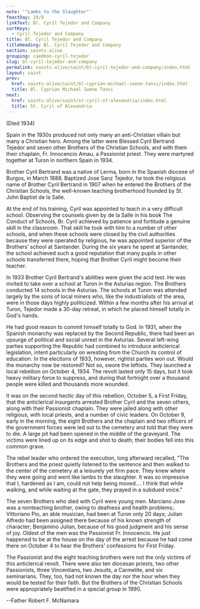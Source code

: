 ```yaml
---
note: '"Lambs to the Slaughter"'
feastDay: 10/9
linkText: Bl. Cyril Tejedor and Company
sortKeys:
  - Cyril Tejedor and Company
title: Bl. Cyril Tejedor and Company
titleHeading: Bl. Cyril Tejedor and Company
section: saints-alive
grouping: caedmon-cyril-tejedor
slug: bl-cyril-tejedor-and-company
permalink: saints-alive/saint/bl-cyril-tejedor-and-company/index.html
layout: saint
prev:
  href: saints-alive/saint/bl-cyprian-michael-iwene-tansi/index.html
  title: Bl. Cyprian Michael Iwene Tansi
next:
  href: saints-alive/saint/st-cyril-of-alexandria/index.html
  title: St. Cyril of Alexandria
---
```

(Died 1934)

Spain in the 1930s produced not only many an anti-Christian villain but many a Christian hero. Among the latter were Blessed Cyril Bertrand Tejedor and seven other Brothers of the Christian Schools, and with them their chaplain, Fr. Innocencio Amau, a Passionist priest. They were martyred together at Turon in northern Spain in 1934.

Brother Cyril Bertrand was a native of Lerma, born in the Spanish diocese of Burgos, in March 1888. Baptized Jose Sanz Tejedor, he took the religious name of Brother Cyril Bertrand in 1907 when he entered the Brothers of the Christian Schools, the well-known teaching brotherhood founded by St. John Baptist de la Salle.

At the end of his training, Cyril was appointed to teach in a very difficult school. Observing the counsels given by de la Salle in his book The Conduct of Schools, Br. Cyril achieved by patience and fortitude a genuine skill in the classroom. That skill he took with him to a number of other schools, and when these schools were closed by the civil authorities because they were operated by religious, he was appointed superior of the Brothers’ school at Santander. During the six years he spent at Santander, the school achieved such a good reputation that many pupils in other schools transferred there, hoping that Brother Cyril might become their teacher.

In 1933 Brother Cyril Bertrand's abilities were given the acid test. He was invited to take over a school at Turon in the Asturias region. The Brothers conducted 14 schools in the Asturias. The schools at Turon was attended largely by the sons of local miners who, like the industrialists of the area, were in those days highly politicized. Within a few months after his arrival at Turon, Tejedor made a 30-day retreat, in which he placed himself totally in God's hands.

He had good reason to commit himself totally to God. In 1931, when the Spanish monarchy was replaced by the Second Republic, there had been an upsurge of political and social unrest in the Asturias. Several left-wing parties supporting the Republic had combined to introduce anticlerical legislation, intent particularly on wresting from the Church its control of education. In the elections of 1933, however, rightist parties won out. Would the monarchy now be restored? Not so, swore the leftists. They launched a local rebellion on October 4, 1934. The revolt lasted only 15 days, but it took heavy military force to suppress, and during that fortnight over a thousand people were killed and thousands more wounded.

It was on the second hectic day of this rebellion, October 5, a First Friday, that the anticlerical insurgents arrested Brother Cyril and the seven others, along with their Passionist chaplain. They were jailed along with other religious, with local priests, and a number of civic leaders. On October 9, early in the morning, the eight Brothers and the chaplain and two officers of the government forces were led out to the cemetery and told that they were to die. A large pit had been opened in the middle of the graveyard. The victims were lined up on its edge and shot to death; their bodies fell into this common grave.

The rebel leader who ordered the execution, long afterward recalled, "The Brothers and the priest quietly listened to the sentence and then walked to the center of the cemetery at a leisurely yet firm pace. They knew where they were going and went like lambs to the slaughter. It was so impressive that I, hardened as I am, could not help being moved.... I think that while walking, and while waiting at the gate, they prayed in a subdued voice."

The seven Brothers who died with Cyril were young men. Marciano Jose was a nonteaching brother, owing to deafness and health problems;. Vittoriano Pio, an able musician, had been at Turon only 20 days; Julian Alfredo had been assigned there because of his known strength of character; Benjamino Julian, because of his good judgment and his sense of joy. Oldest of the men was the Passionist Fr. Innocencio. He just happened to be at the house on the day of the arrest because he had come there on October 4 to hear the Brothers' confessions for First Friday.

The Passionist and the eight teaching brothers were not the only victims of this anticlerical revolt. There were also ten diocesan priests, two other Passionists, three Vincentians, two Jesuits, a Carmelite, and six seminarians. They, too, had not known the day nor the hour when they would be tested for their faith. But the Brothers of the Christian Schools were appropriately beatified in a special group in 1990.

\--Father Robert F. McNamara
